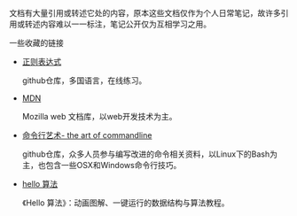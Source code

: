 文档有大量引用或转述它处的内容，原本这些文档仅作为个人日常笔记，故许多引用或转述内容难以一一标注，笔记公开仅为互相学习之用。

一些收藏的链接

- [正则表达式](https://github.com/ziishaned/learn-regex/blob/master/translations/README-cn.md)

  github仓库，多国语言，在线练习。
  
- [MDN](https://developer.mozilla.org/zh-CN/)

  Mozilla web 文档库，以web开发技术为主。
  
- [命令行艺术- the art of commandline](https://github.com/jlevy/the-art-of-command-line)

  github仓库，众多人员参与编写改进的命令相关资料，以Linux下的Bash为主，也包含一些OSX和Windows命令行技巧。
  
- [hello 算法](https://github.com/krahets/hello-algo)

  《Hello 算法》：动画图解、一键运行的数据结构与算法教程。
